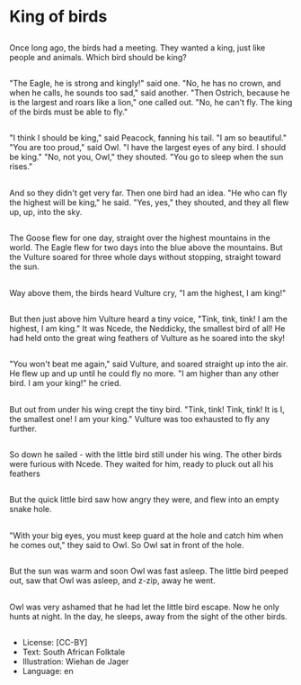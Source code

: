 # King of birds

##
Once long ago, the birds had a
meeting. They wanted a king,
just like people and animals.
Which bird should be king?

##
"The Eagle, he is strong and
kingly!" said one.
"No, he has no crown, and when
he calls, he sounds too sad,"
said another.
"Then Ostrich, because he is
the largest and roars like a
lion," one called out.
"No, he can't fly. The king of the
birds must be able to fly."

##
"I think I should be king," said
Peacock, fanning his tail. "I am
so beautiful."
"You are too proud," said Owl. "I
have the largest eyes of any
bird. I should be king."
"No, not you, Owl," they
shouted. "You go to sleep when
the sun rises."

##
And so they didn't get very far.
Then one bird had an idea. "He
who can fly the highest will be
king," he said.
"Yes, yes," they shouted, and
they all flew up, up, into the sky.

##
The Goose flew for one day,
straight over the highest
mountains in the world.
The Eagle flew for two days into
the blue above the mountains.
But the Vulture soared for three
whole days without stopping,
straight toward the sun.

##
Way above them, the birds
heard Vulture cry, "I am the
highest, I am king!"

##
But then just above him Vulture
heard a tiny voice, "Tink, tink,
tink! I am the highest, I am
king." It was Ncede, the
Neddicky, the smallest bird of
all!
He had held onto the great wing
feathers of Vulture as he soared
into the sky!

##
"You won't beat me again," said
Vulture, and soared straight up
into the air.
He flew up and up until he could
fly no more. "I am higher than
any other bird. I am your king!"
he cried.

##
But out from under his wing
crept the tiny bird.
"Tink, tink! Tink, tink! It is I, the
smallest one! I am your king."
Vulture was too exhausted to fly
any further.

##
So down he sailed - with the
little bird still under his wing.
The other birds were furious
with Ncede.
They waited for him, ready to
pluck out all his feathers

##
But the quick little bird saw how
angry they were, and flew into
an empty snake hole.

##
"With your big eyes, you must
keep guard at the hole and
catch him when he comes out,"
they said to Owl.
So Owl sat in front of the hole.

##
But the sun was warm and soon
Owl was fast asleep.
The little bird peeped out, saw
that Owl was asleep, and z-zip,
away he went.

##
Owl was very ashamed that he
had let the little bird escape.
Now he only hunts at night.
In the day, he sleeps, away
from the sight of the other
birds.

##
* License: [CC-BY]
* Text: South African Folktale
* Illustration: Wiehan de Jager
* Language: en
